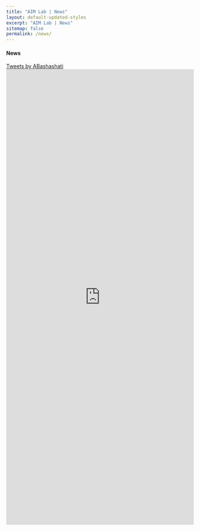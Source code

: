 ```yaml
---
title: "AIM Lab | News"
layout: default-updated-styles
excerpt: "AIM Lab | News"
sitemap: false
permalink: /news/
---
```

<div class="news-hero-container">
</div>

<div>
    <div class="col-lg-12" style="min-height: 50vh">
    <h4 class="publications-title">News</h4>
        <div class="news-container">
            <div class="twitter-col">
                <a class="twitter-timeline" href="https://twitter.com/ABashashati?ref_src=twsrc%5Etfw">Tweets by ABashashati</a> <script async src="https://platform.twitter.com/widgets.js" charset="utf-8"></script>
            </div>
            <div class="linkedin-col">
                <iframe src="https://www.linkedin.com/embed/feed/update/urn:li:share:7211767321130881024" height="1220" width="504" frameborder="0" allowfullscreen="" title="Embedded post"></iframe>
            </div>
        </div>
    </div>
</div>